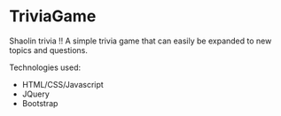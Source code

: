 # TriviaGame
Shaolin trivia !!  A simple trivia game that can easily be expanded to new topics and questions.  

Technologies used:
- HTML/CSS/Javascript
- JQuery
- Bootstrap
